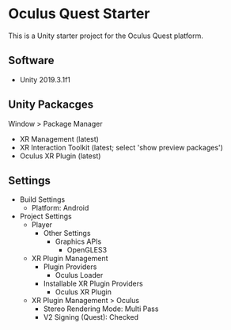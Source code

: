 # Oculus Quest Starter

This is a Unity starter project for the Oculus Quest platform.

## Software

* Unity 2019.3.1f1

## Unity Packacges

Window > Package Manager

* XR Management (latest)
* XR Interaction Toolkit (latest; select 'show preview packages')
* Oculus XR Plugin (latest)

## Settings

* Build Settings
  * Platform: Android
* Project Settings
  * Player
    * Other Settings
      * Graphics APIs
        * OpenGLES3
  * XR Plugin Management
    * Plugin Providers
      * Oculus Loader
    * Installable XR Plugin Providers
      * Oculus XR Plugin
  * XR Plugin Management > Oculus
    * Stereo Rendering Mode: Multi Pass
    * V2 Signing (Quest): Checked